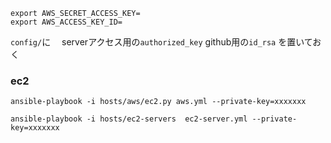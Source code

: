 ```
export AWS_SECRET_ACCESS_KEY=
export AWS_ACCESS_KEY_ID=
```

`config/`に　
serverアクセス用の`authorized_key`
github用の`id_rsa`
を置いておく

### ec2
```
ansible-playbook -i hosts/aws/ec2.py aws.yml --private-key=xxxxxxx
```

```
ansible-playbook -i hosts/ec2-servers  ec2-server.yml --private-key=xxxxxxx
```
